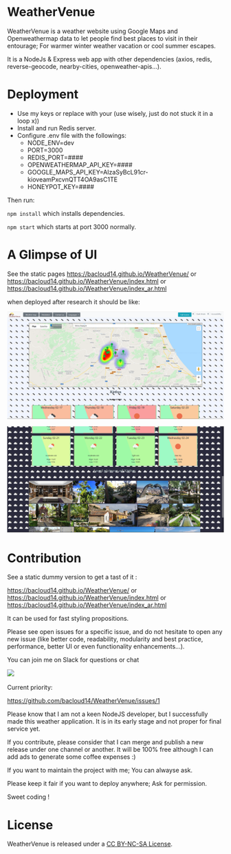 # WeatherVenue

WeatherVenue is a weather website using Google Maps and Openweathermap data to let people find best places to visit in their entourage; For warmer winter weather vacation or cool summer escapes. 

It is a NodeJs & Express web app with other dependencies (axios, redis, reverse-geocode, nearby-cities, openweather-apis...).


# Deployment

- Use my keys or replace with your (use wisely, just do not stuck it in a loop x))
- Install and run Redis server.
- Configure .env file with the followings:
    - NODE_ENV=dev
    - PORT=3000
    - REDIS_PORT=####
    - OPENWEATHERMAP_API_KEY=####
    - GOOGLE_MAPS_API_KEY=AIzaSyBcL91cr-kioveamPxcvnQTT4OA9asC1TE
    - HONEYPOT_KEY=####

Then run:

`npm install` which installs dependencies.

`npm start` which starts at port 3000 normally.

# A Glimpse of UI

See the static pages https://bacloud14.github.io/WeatherVenue/ or https://bacloud14.github.io/WeatherVenue/index.html or https://bacloud14.github.io/WeatherVenue/index_ar.html

when deployed after research it should be like: 

![capture](Capture.PNG)

![capture2](Capture2.PNG)

# Contribution

See a static dummy version to get a tast of it :

https://bacloud14.github.io/WeatherVenue/ or https://bacloud14.github.io/WeatherVenue/index.html or https://bacloud14.github.io/WeatherVenue/index_ar.html

It can be used for fast styling propositions. 

Please see open issues for a specific issue, and do not hesitate to open any new issue (like better code, readability, modularity and best practice, performance, better UI or even functionality enhancements...).

You can join me on Slack for questions or chat
 
[<img src="https://img.shields.io/badge/slack-join%20us-blueviolet">](https://bacloud.slack.com) 

Current priority: 

https://github.com/bacloud14/WeatherVenue/issues/1

Please know that I am not a keen NodeJS developer, but I successfully made this weather application. It is in its early stage and not proper for final service yet.

If you contribute, please consider that I can merge and publish a new release under one channel or another. It will be 100% free although I can add ads to generate some coffee expenses :)

If you want to maintain the project with me; You can alwayse ask.

Please keep it fair if you want to deploy anywhere; Ask for permission.

Sweet coding !


# License

WeatherVenue is released under a [CC BY-NC-SA License](https://creativecommons.org/licenses/by-nc-sa/4.0/legalcode).
